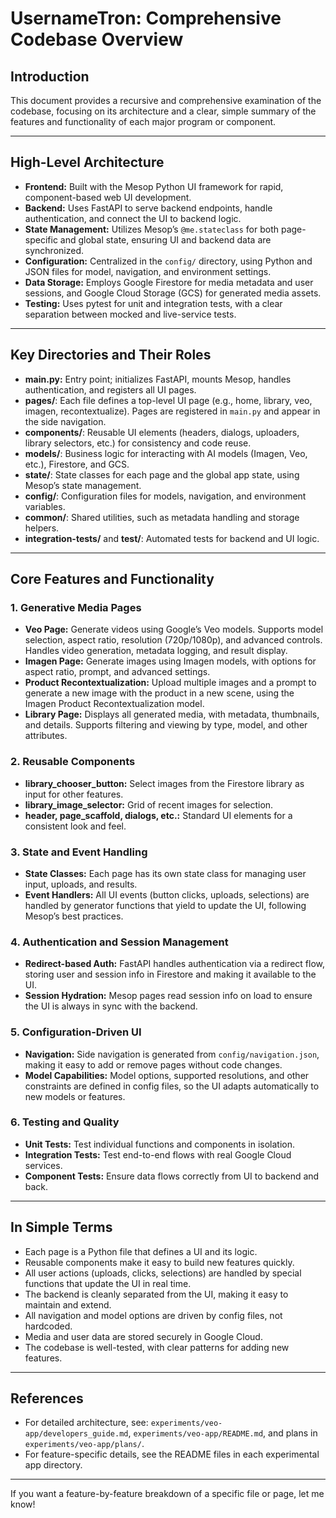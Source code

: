 # UsernameTron: Comprehensive Codebase Overview

## Introduction
This document provides a recursive and comprehensive examination of the codebase, focusing on its architecture and a clear, simple summary of the features and functionality of each major program or component.

---

## High-Level Architecture

- **Frontend:** Built with the Mesop Python UI framework for rapid, component-based web UI development.
- **Backend:** Uses FastAPI to serve backend endpoints, handle authentication, and connect the UI to backend logic.
- **State Management:** Utilizes Mesop’s `@me.stateclass` for both page-specific and global state, ensuring UI and backend data are synchronized.
- **Configuration:** Centralized in the `config/` directory, using Python and JSON files for model, navigation, and environment settings.
- **Data Storage:** Employs Google Firestore for media metadata and user sessions, and Google Cloud Storage (GCS) for generated media assets.
- **Testing:** Uses pytest for unit and integration tests, with a clear separation between mocked and live-service tests.

---

## Key Directories and Their Roles

- **main.py:** Entry point; initializes FastAPI, mounts Mesop, handles authentication, and registers all UI pages.
- **pages/**: Each file defines a top-level UI page (e.g., home, library, veo, imagen, recontextualize). Pages are registered in `main.py` and appear in the side navigation.
- **components/**: Reusable UI elements (headers, dialogs, uploaders, library selectors, etc.) for consistency and code reuse.
- **models/**: Business logic for interacting with AI models (Imagen, Veo, etc.), Firestore, and GCS.
- **state/**: State classes for each page and the global app state, using Mesop’s state management.
- **config/**: Configuration files for models, navigation, and environment variables.
- **common/**: Shared utilities, such as metadata handling and storage helpers.
- **integration-tests/** and **test/**: Automated tests for backend and UI logic.

---

## Core Features and Functionality

### 1. Generative Media Pages
- **Veo Page:** Generate videos using Google’s Veo models. Supports model selection, aspect ratio, resolution (720p/1080p), and advanced controls. Handles video generation, metadata logging, and result display.
- **Imagen Page:** Generate images using Imagen models, with options for aspect ratio, prompt, and advanced settings.
- **Product Recontextualization:** Upload multiple images and a prompt to generate a new image with the product in a new scene, using the Imagen Product Recontextualization model.
- **Library Page:** Displays all generated media, with metadata, thumbnails, and details. Supports filtering and viewing by type, model, and other attributes.

### 2. Reusable Components
- **library_chooser_button:** Select images from the Firestore library as input for other features.
- **library_image_selector:** Grid of recent images for selection.
- **header, page_scaffold, dialogs, etc.:** Standard UI elements for a consistent look and feel.

### 3. State and Event Handling
- **State Classes:** Each page has its own state class for managing user input, uploads, and results.
- **Event Handlers:** All UI events (button clicks, uploads, selections) are handled by generator functions that yield to update the UI, following Mesop’s best practices.

### 4. Authentication and Session Management
- **Redirect-based Auth:** FastAPI handles authentication via a redirect flow, storing user and session info in Firestore and making it available to the UI.
- **Session Hydration:** Mesop pages read session info on load to ensure the UI is always in sync with the backend.

### 5. Configuration-Driven UI
- **Navigation:** Side navigation is generated from `config/navigation.json`, making it easy to add or remove pages without code changes.
- **Model Capabilities:** Model options, supported resolutions, and other constraints are defined in config files, so the UI adapts automatically to new models or features.

### 6. Testing and Quality
- **Unit Tests:** Test individual functions and components in isolation.
- **Integration Tests:** Test end-to-end flows with real Google Cloud services.
- **Component Tests:** Ensure data flows correctly from UI to backend and back.

---

## In Simple Terms
- Each page is a Python file that defines a UI and its logic.
- Reusable components make it easy to build new features quickly.
- All user actions (uploads, clicks, selections) are handled by special functions that update the UI in real time.
- The backend is cleanly separated from the UI, making it easy to maintain and extend.
- All navigation and model options are driven by config files, not hardcoded.
- Media and user data are stored securely in Google Cloud.
- The codebase is well-tested, with clear patterns for adding new features.

---

## References
- For detailed architecture, see: `experiments/veo-app/developers_guide.md`, `experiments/veo-app/README.md`, and plans in `experiments/veo-app/plans/`.
- For feature-specific details, see the README files in each experimental app directory.

---

If you want a feature-by-feature breakdown of a specific file or page, let me know!
